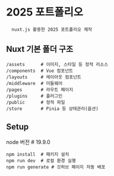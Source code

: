 # 2025 포트폴리오

```
  nuxt.js 활용한 2025 포트폴리오 제작 
```

## Nuxt 기본 폴더 구조

```
/assets      # 이미지, 스타일 등 정적 리소스
/components  # Vue 컴포넌트
/layouts     # 레이아웃 컴포넌트
/middleware  # 미들웨어
/pages       # 라우트 페이지
/plugins     # 플러그인
/public      # 정적 파일
/store       # Pinia 등 상태관리(옵션)
```

## Setup
node 버전  # 19.9.0

```
npm install  # 패키지 설치
npm run dev  # 로컬 환경 실행
npm run generate # 깃허브 페이지 자동 배포 

```
